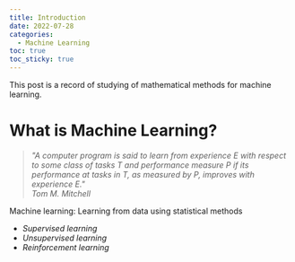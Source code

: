 ```yaml
---
title: Introduction
date: 2022-07-28
categories:
  - Machine Learning
toc: true
toc_sticky: true
---
```


This post is a record of studying of mathematical methods for machine learning.


# What is Machine Learning?
> _"A computer program is said to _learn_ from experience _E_ with respect to some class of tasks _T_ and performance measure _P_ if its performance at tasks in _T_, as measured by _P_, improves with experience _E_."_ \
_Tom M. Mitchell_

Machine learning: Learning from data using statistical methods
  - _Supervised learning_
  - _Unsupervised learning_
  - _Reinforcement learning_
